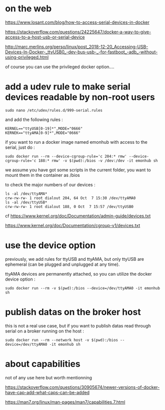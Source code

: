 # on the web

https://www.losant.com/blog/how-to-access-serial-devices-in-docker

https://stackoverflow.com/questions/24225647/docker-a-way-to-give-access-to-a-host-usb-or-serial-device

http://marc.merlins.org/perso/linux/post_2018-12-20_Accessing-USB-Devices-In-Docker-_ttyUSB0_-dev-bus-usb-_-for-fastboot_-adb_-without-using-privileged.html

of course you can use the privileged docker option....

# add a udev rule to make serial devices readable by non-root users
```
sudo nano /etc/udev/rules.d/999-serial.rules
```
and add the following rules :
```
KERNEL=="ttyUSB[0-19]*",MODE="0666"
KERNEK=="ttyAMA[0-9]*",MODE="0666"
```
if you want to run a docker image named emonhub with access to the serial, just do :
```
sudo docker run --rm --device-cgroup-rule='c 204:* rmw' --device-cgroup-rule='c 188:* rmw' -v $(pwd):/bios -v /dev:/dev -it emonhub sh
```
we assume you have got some scripts in the current folder, you want to mount them in the container as /bios

to check the major numbers of our devices  : 
```
ls -al /dev/ttyAMA*
crw-rw-rw- 1 root dialout 204, 64 Oct  7 15:30 /dev/ttyAMA0
ls -al /dev/ttyUSB*
crw-rw-rw- 1 root dialout 188, 0 Oct  7 15:57 /dev/ttyUSB0
```
cf https://www.kernel.org/doc/Documentation/admin-guide/devices.txt

https://www.kernel.org/doc/Documentation/cgroup-v1/devices.txt

# use the device option

previously, we add rules for ttyUSB and ttyAMA, but only ttyUSB are ephemeral (can be plugged and unplugged at any time).

ttyAMA devices are permanently attached, so you can utilize the docker device option :
```
sudo docker run --rm -v $(pwd):/bios --device=/dev/ttyAMA0 -it emonhub sh
```
# publish datas on the broker host

this is not a real use case, but if you want to publish datas read through serial on a broker running on the host :
```
sudo docker run --rm --network host -v $(pwd):/bios --device=/dev/ttyAMA0 -it emonhub sh
```
# about capabilities

not of any use here but worth mentionning

https://stackoverflow.com/questions/30905674/newer-versions-of-docker-have-cap-add-what-caps-can-be-added

https://man7.org/linux/man-pages/man7/capabilities.7.html
